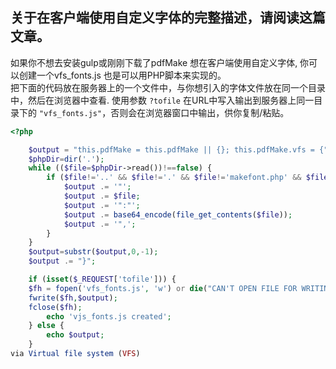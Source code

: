 ## 关于在客户端使用自定义字体的完整描述，请阅读这篇文章。

如果你不想去安装gulp或刚刚下载了pdfMake 想在客户端使用自定义字体, 你可以创建一个vfs_fonts.js 也是可以用PHP脚本来实现的。<br>
把下面的代码放在服务器上的一个文件中，与你想引入的字体文件放在同一个目录中，然后在浏览器中查看. 使用参数 `?tofile` 在URL中写入输出到服务器上同一目录下的 `"vfs_fonts.js"`，否则会在浏览器窗口中输出，供你复制/粘贴。

```php
<?php

    $output = "this.pdfMake = this.pdfMake || {}; this.pdfMake.vfs = {";
    $phpDir=dir('.');
    while (($file=$phpDir->read())!==false) {
        if ($file!='..' && $file!='.' && $file!='makefont.php' && $file!='vfs_fonts.js') {
            $output .= '"';
            $output .= $file;
            $output .= '":"';
            $output .= base64_encode(file_get_contents($file));
            $output .= '",';
        }
    }
    $output=substr($output,0,-1);
    $output .= "}";

    if (isset($_REQUEST['tofile'])) {
	$fh = fopen('vfs_fonts.js', 'w') or die("CAN'T OPEN FILE FOR WRITING");
	fwrite($fh,$output);
	fclose($fh);
        echo 'vjs_fonts.js created';
    } else {
        echo $output;
    }
via Virtual file system (VFS)
```